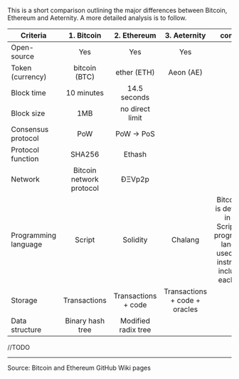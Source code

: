 This is a short comparison outlining the major differences between Bitcoin, Ethereum and Aeternity. 
A more detailed analysis is to follow. 

|        Criteria      | 1. Bitcoin       |   2. Ethereum        | 3. Aeternity    |  comment                         |
|----------------------|:----------------:|:--------------------:|:---------------:|:--------------------------------:|
| Open-source          |   Yes            | Yes                  | Yes       |                                   |
| Token (currency)     | bitcoin (BTC)    | ether (ETH)          | Aeon (AE) |                                   |
| Block time           | 10 minutes       | 14.5 seconds         |           |                                   |
| Block size           | 1MB              | no direct limit      |           |                                   |
| Consensus protocol   | PoW              | PoW -> PoS           |           |                                   |
| Protocol function    | SHA256           | Ethash               |           |                                   |
| Network              | Bitcoin network protocol|  ÐΞVp2p       |           |                                   |
| Programming language | Script           | Solidity             | Chalang   | Bitcoin core is developed in C++. Script is                                                                             the programming language used for the                                                                              instructions included in each block |
| Storage              | Transactions     | Transactions + code  | Transactions + code + oracles    |
| Data structure       | Binary hash tree | Modified radix tree  |                                  |                       

//TODO

***
Source: Bitcoin and Ethereum GitHub Wiki pages